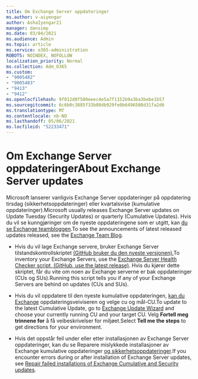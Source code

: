 ```yaml
---
title: Om Exchange Server oppdateringer
ms.author: v-aiyengar
author: AshaIyengar21
manager: dansimp
ms.date: 03/04/2021
ms.audience: Admin
ms.topic: article
ms.service: o365-administration
ROBOTS: NOINDEX, NOFOLLOW
localization_priority: Normal
ms.collection: Adm_O365
ms.custom:
- "9005482"
- "9005483"
- "9413"
- "9412"
ms.openlocfilehash: 9f012d0f500eeec4e5a7f1152b9a3ba3bebe1b57
ms.sourcegitcommit: 6c6b0c3885f33b08db929fe0b6496508d31fa2d6
ms.translationtype: MT
ms.contentlocale: nb-NO
ms.lasthandoff: 05/06/2021
ms.locfileid: "52233471"
---
```

# <a name="about-exchange-server-updates"></a><span data-ttu-id="6a1ca-102">Om Exchange Server oppdateringer</span><span class="sxs-lookup"><span data-stu-id="6a1ca-102">About Exchange Server updates</span></span>

<span data-ttu-id="6a1ca-103">Microsoft lanserer vanligvis Exchange Server oppdateringer på oppdatering tirsdag (sikkerhetsoppdateringer) eller kvartalsvise (kumulative oppdateringer).</span><span class="sxs-lookup"><span data-stu-id="6a1ca-103">Microsoft usually releases Exchange Server updates on Update Tuesday (Security Updates) or quarterly (Cumulative Updates).</span></span> <span data-ttu-id="6a1ca-104">Hvis du vil se kunngjøringer om de nyeste oppdateringene som er utgitt, kan [du se Exchange teambloggen](https://aka.ms/ehlo).</span><span class="sxs-lookup"><span data-stu-id="6a1ca-104">To see the announcements of latest released updates released, see the [Exchange Team Blog](https://aka.ms/ehlo).</span></span>

- <span data-ttu-id="6a1ca-105">Hvis du vil lage Exchange servere, bruker Exchange Server tilstandskontrollskriptet [(GitHub bruker du den nyeste versjonen).](https://aka.ms/ExchangeHealthChecker)</span><span class="sxs-lookup"><span data-stu-id="6a1ca-105">To inventory your Exchange Servers, use the [Exchange Server Health Checker script, (GitHub, use the latest release)](https://aka.ms/ExchangeHealthChecker).</span></span> <span data-ttu-id="6a1ca-106">Hvis du kjører dette skriptet, får du vite om noen av Exchange serverne er bak oppdateringer (CUs og SUs).</span><span class="sxs-lookup"><span data-stu-id="6a1ca-106">Running this script tells you if any of your Exchange Servers are behind on updates (CUs and SUs).</span></span>

- <span data-ttu-id="6a1ca-107">Hvis du vil oppdatere til den nyeste kumulative oppdateringen, [kan du Exchange](https://aka.ms/ExchangeUpdateWizard) oppdateringsveiviseren og velge cu og mål-CU.</span><span class="sxs-lookup"><span data-stu-id="6a1ca-107">To update to the latest Cumulative Update, go to [Exchange Update Wizard](https://aka.ms/ExchangeUpdateWizard) and choose your currently running CU and your target CU.</span></span> <span data-ttu-id="6a1ca-108">Velg **Fortell meg trinnene for** å få veibeskrivelser for miljøet.</span><span class="sxs-lookup"><span data-stu-id="6a1ca-108">Select **Tell me the steps** to get directions for your environment.</span></span>

- <span data-ttu-id="6a1ca-109">Hvis det oppstår feil under eller etter installasjonen av Exchange Server oppdateringer, kan du se Reparere mislykkede installasjoner av Exchange kumulative oppdateringer [og sikkerhetsoppdateringer](https://docs.microsoft.com/exchange/troubleshoot/client-connectivity/exchange-security-update-issues).</span><span class="sxs-lookup"><span data-stu-id="6a1ca-109">If you encounter errors during or after installation of Exchange Server updates, see [Repair failed installations of Exchange Cumulative and Security updates](https://docs.microsoft.com/exchange/troubleshoot/client-connectivity/exchange-security-update-issues).</span></span>
